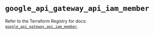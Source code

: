 # `google_api_gateway_api_iam_member`

Refer to the Terraform Registry for docs: [`google_api_gateway_api_iam_member`](https://registry.terraform.io/providers/hashicorp/google-beta/6.10.0/docs/resources/google_api_gateway_api_iam_member).
